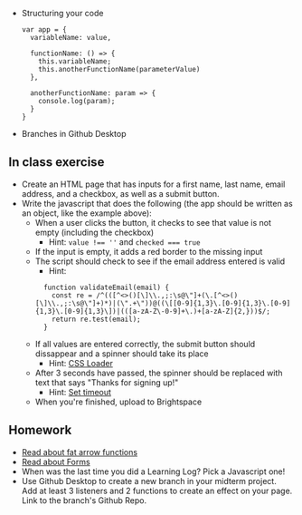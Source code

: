 * Structuring your code
  ``` 
  var app = {
    variableName: value,

    functionName: () => {
      this.variableName;
      this.anotherFunctionName(parameterValue)
    },

    anotherFunctionName: param => {
      console.log(param);
    }
  }
  ```
* Branches in Github Desktop

## In class exercise

* Create an HTML page that has inputs for a first name, last name, email address, and a checkbox, as well as a submit button. 
* Write the javascript that does the following (the app should be written as an object, like the example above):
  * When a user clicks the button, it checks to see that value is not empty (including the checkbox)
    * Hint: `value !== ''` and `checked === true`
  * If the input is empty, it adds a red border to the missing input
  * The script should check to see if the email address entered is valid
    * Hint: 
    ```
      function validateEmail(email) {
        const re = /^(([^<>()[\]\\.,;:\s@\"]+(\.[^<>()[\]\\.,;:\s@\"]+)*)|(\".+\"))@((\[[0-9]{1,3}\.[0-9]{1,3}\.[0-9]{1,3}\.[0-9]{1,3}\])|(([a-zA-Z\-0-9]+\.)+[a-zA-Z]{2,}))$/;
        return re.test(email);
      }
    ```
  * If all values are entered correctly, the submit button should dissappear and a spinner should take its place
    * Hint: [CSS Loader](https://www.w3schools.com/howto/howto_css_loader.asp)
  * After 3 seconds have passed, the spinner should be replaced with text that says "Thanks for signing up!"
    * Hint: [Set timeout](https://www.w3schools.com/jsref/met_win_settimeout.asp)
  * When you're finished, upload to Brightspace

## Homework

* [Read about fat arrow functions](https://www.freecodecamp.org/news/learn-es6-the-dope-way-part-ii-arrow-functions-and-the-this-keyword-381ac7a32881/)
* [Read about Forms](https://github.com/thejsway/thejsway/blob/master/manuscript/chapter17.md)
* When was the last time you did a Learning Log? Pick a Javascript one!
* Use Github Desktop to create a new branch in your midterm project. Add at least 3 listeners and 2 functions to create an effect on your page. Link to the branch's Github Repo.






